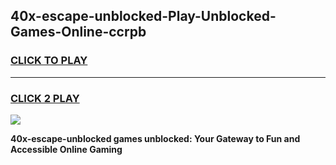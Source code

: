 
## 40x-escape-unblocked-Play-Unblocked-Games-Online-ccrpb
<h3>
<a href="https://premium76.site?title=40x-escape-unblocked&ref=25A">CLICK TO PLAY</a></h3>
<hr>

<h3>
<a href="https://premium76.site?title=40x-escape-unblocked&ref=25A">CLICK 2 PLAY</a>
  
</h3>

<a href="https://premium76.site?title=40x-escape-unblocked&ref=25A"><img src="https://clearcache.store/games.png"></a>


**40x-escape-unblocked games unblocked: Your Gateway to Fun and Accessible Online Gaming**
